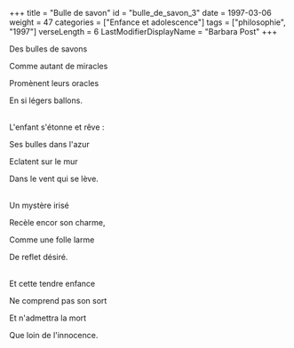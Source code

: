 +++
title = "Bulle de savon"
id = "bulle_de_savon_3"
date = 1997-03-06
weight = 47
categories = ["Enfance et adolescence"]
tags = ["philosophie", "1997"]
verseLength = 6
LastModifierDisplayName = "Barbara Post"
+++

Des bulles de savons

Comme autant de miracles

Promènent leurs oracles

En si légers ballons.

 \
L'enfant s'étonne et rêve :

Ses bulles dans l'azur

Eclatent sur le mur

Dans le vent qui se lève.

 \
Un mystère irisé

Recèle encor son charme,

Comme une folle larme

De reflet désiré.

 \
Et cette tendre enfance

Ne comprend pas son sort

Et n'admettra la mort

Que loin de l'innocence.
